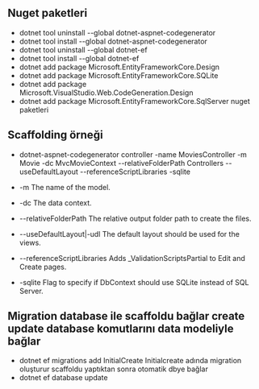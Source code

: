 ## Nuget paketleri
- dotnet tool uninstall --global dotnet-aspnet-codegenerator
- dotnet tool install --global dotnet-aspnet-codegenerator
- dotnet tool uninstall --global dotnet-ef
- dotnet tool install --global dotnet-ef
- dotnet add package Microsoft.EntityFrameworkCore.Design
- dotnet add package Microsoft.EntityFrameworkCore.SQLite
- dotnet add package Microsoft.VisualStudio.Web.CodeGeneration.Design
- dotnet add package Microsoft.EntityFrameworkCore.SqlServer nuget paketleri




## Scaffolding örneği
- dotnet-aspnet-codegenerator controller -name MoviesController -m Movie -dc MvcMovieContext --relativeFolderPath Controllers --useDefaultLayout --referenceScriptLibraries -sqlite

- -m 	The name of the model.
- -dc 	The data context.
- --relativeFolderPath 	The relative output folder path to create the files.
- --useDefaultLayout|-udl 	The default layout should be used for the views.
- --referenceScriptLibraries 	Adds _ValidationScriptsPartial to Edit and Create pages.
- -sqlite 	Flag to specify if DbContext should use SQLite instead of SQL Server.

## Migration database ile scaffoldu bağlar create update database komutlarını data modeliyle bağlar
- dotnet ef migrations add InitialCreate Initialcreate adında migration oluşturur scaffoldu yaptıktan sonra otomatik dbye bağlar
- dotnet ef database update